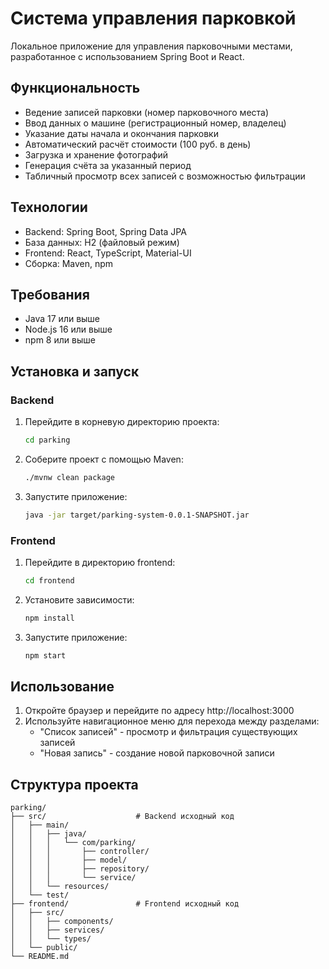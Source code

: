 # Система управления парковкой

Локальное приложение для управления парковочными местами, разработанное с использованием Spring Boot и React.

## Функциональность

- Ведение записей парковки (номер парковочного места)
- Ввод данных о машине (регистрационный номер, владелец)
- Указание даты начала и окончания парковки
- Автоматический расчёт стоимости (100 руб. в день)
- Загрузка и хранение фотографий
- Генерация счёта за указанный период
- Табличный просмотр всех записей с возможностью фильтрации

## Технологии

- Backend: Spring Boot, Spring Data JPA
- База данных: H2 (файловый режим)
- Frontend: React, TypeScript, Material-UI
- Сборка: Maven, npm

## Требования

- Java 17 или выше
- Node.js 16 или выше
- npm 8 или выше

## Установка и запуск

### Backend

1. Перейдите в корневую директорию проекта:

   ```bash
   cd parking
   ```

2. Соберите проект с помощью Maven:

   ```bash
   ./mvnw clean package
   ```

3. Запустите приложение:
   ```bash
   java -jar target/parking-system-0.0.1-SNAPSHOT.jar
   ```

### Frontend

1. Перейдите в директорию frontend:

   ```bash
   cd frontend
   ```

2. Установите зависимости:

   ```bash
   npm install
   ```

3. Запустите приложение:
   ```bash
   npm start
   ```

## Использование

1. Откройте браузер и перейдите по адресу http://localhost:3000
2. Используйте навигационное меню для перехода между разделами:
   - "Список записей" - просмотр и фильтрация существующих записей
   - "Новая запись" - создание новой парковочной записи

## Структура проекта

```
parking/
├── src/                    # Backend исходный код
│   ├── main/
│   │   ├── java/
│   │   │   └── com/parking/
│   │   │       ├── controller/
│   │   │       ├── model/
│   │   │       ├── repository/
│   │   │       └── service/
│   │   └── resources/
│   └── test/
├── frontend/               # Frontend исходный код
│   ├── src/
│   │   ├── components/
│   │   ├── services/
│   │   └── types/
│   └── public/
└── README.md
```
